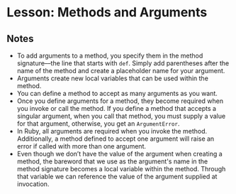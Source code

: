 # Lesson: Methods and Arguments

## Notes

- To add arguments to a method, you specify them in the method signature––the line that starts with `def`. Simply add parentheses after the name of the method and create a placeholder name for your argument.
- Arguments create new local variables that can be used within the method.
- You can define a method to accept as many arguments as you want.
- Once you define arguments for a method, they become required when you invoke or call the method. If you define a method that accepts a singular argument, when you call that method, you must supply a value for that argument, otherwise, you get an `ArgumentError`.
- In Ruby, all arguments are required when you invoke the method. Additionally, a method defined to accept one argument will raise an error if called with more than one argument.
- Even though we don’t have the value of the argument when creating a method, the bareword that we use as the argument's name in the method signature becomes a local variable within the method. Through that variable we can reference the value of the argument supplied at invocation.
